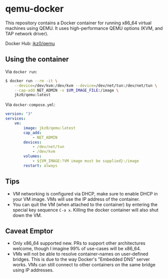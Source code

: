 # qemu-docker

This repository contains a Docker container for running x86\_64 virtual
machines using QEMU. It uses high-performance QEMU options
(KVM, and TAP network driver).

Docker Hub: [jkz0/qemu](https://hub.docker.com/r/jkz0/qemu)

## Using the container

Via `docker run`:

```bash
$ docker run --rm -it \
    --device=/dev/kvm:/dev/kvm --device=/dev/net/tun:/dev/net/tun \
    --cap-add NET_ADMIN -v $VM_IMAGE_FILE:/image \
    jkz0/qemu:latest
```

Via `docker-compose.yml`:

```yaml
version: "3"
services:
    vm:
        image: jkz0/qemu:latest
        cap_add:
            - NET_ADMIN
        devices:
            - /dev/net/tun
            - /dev/kvm
        volumes:
            - ${VM_IMAGE:?VM image must be supplied}:/image
        restart: always
```

## Tips 

* VM networking is configured via DHCP, make sure to enable DHCP in your
  VM image. VMs will use the IP address of the container.
* You can quit the VM (when attached to the container) by entering the special
  key sequence `C-a x`. Killing the docker container will also shut down the
  VM.

## Caveat Emptor

* Only x86\_64 supported new. PRs to support other architectures welcome,
  though I imagine 99% of use-cases will be x86\_64.
* VMs will not be able to resolve container-names on user-defined bridges.
  This is due to the way Docker's "Embedded DNS" server works. VMs can still
  connect to other containers on the same bridge using IP addresses.
